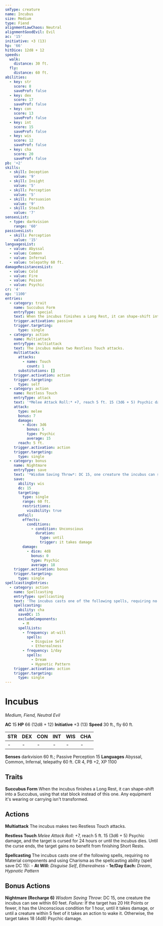 ```yaml
---
smType: creature
name: Incubus
size: Medium
type: Fiend
alignmentLawChaos: Neutral
alignmentGoodEvil: Evil
ac: '15'
initiative: +3 (13)
hp: '66'
hitDice: 12d8 + 12
speeds:
  walk:
    distance: 30 ft.
  fly:
    distance: 60 ft.
abilities:
  - key: str
    score: 8
    saveProf: false
  - key: dex
    score: 17
    saveProf: false
  - key: con
    score: 13
    saveProf: false
  - key: int
    score: 15
    saveProf: false
  - key: wis
    score: 12
    saveProf: false
  - key: cha
    score: 20
    saveProf: false
pb: '+2'
skills:
  - skill: Deception
    value: '9'
  - skill: Insight
    value: '5'
  - skill: Perception
    value: '5'
  - skill: Persuasion
    value: '9'
  - skill: Stealth
    value: '7'
sensesList:
  - type: darkvision
    range: '60'
passivesList:
  - skill: Perception
    value: '15'
languagesList:
  - value: Abyssal
  - value: Common
  - value: Infernal
  - value: telepathy 60 ft.
damageResistancesList:
  - value: Cold
  - value: Fire
  - value: Poison
  - value: Psychic
cr: '4'
xp: '1100'
entries:
  - category: trait
    name: Succubus Form
    entryType: special
    text: When the incubus finishes a Long Rest, it can shape-shift into a Succubus, using that stat block instead of this one. Any equipment it's wearing or carrying isn't transformed.
    trigger.activation: passive
    trigger.targeting:
      type: single
  - category: action
    name: Multiattack
    entryType: multiattack
    text: The incubus makes two Restless Touch attacks.
    multiattack:
      attacks:
        - name: Touch
          count: 1
      substitutions: []
    trigger.activation: action
    trigger.targeting:
      type: self
  - category: action
    name: Restless Touch
    entryType: attack
    text: '*Melee Attack Roll:* +7, reach 5 ft. 15 (3d6 + 5) Psychic damage, and the target is cursed for 24 hours or until the incubus dies. Until the curse ends, the target gains no benefit from finishing Short Rests.'
    attack:
      type: melee
      bonus: 7
      damage:
        - dice: 3d6
          bonus: 5
          type: Psychic
          average: 15
      reach: 5 ft.
    trigger.activation: action
    trigger.targeting:
      type: single
  - category: bonus
    name: Nightmare
    entryType: save
    text: '*Wisdom Saving Throw*: DC 15, one creature the incubus can see within 60 feet. *Failure:*  If the target has 20 Hit Points or fewer, it has the Unconscious condition for 1 hour, until it takes damage, or until a creature within 5 feet of it takes an action to wake it. Otherwise, the target takes 18 (4d8) Psychic damage.'
    save:
      ability: wis
      dc: 15
      targeting:
        type: single
        range: 60 ft.
        restrictions:
          visibility: true
      onFail:
        effects:
          conditions:
            - condition: Unconscious
              duration:
                type: until
                trigger: it takes damage
        damage:
          - dice: 4d8
            bonus: 0
            type: Psychic
            average: 18
    trigger.activation: bonus
    trigger.targeting:
      type: single
spellcastingEntries:
  - category: action
    name: Spellcasting
    entryType: spellcasting
    text: 'The incubus casts one of the following spells, requiring no Material components and using Charisma as the spellcasting ability (spell save DC 15): - **At Will:** *Disguise Self*, *Etherealness* - **1e/Day Each:** *Dream*, *Hypnotic Pattern*'
    spellcasting:
      ability: cha
      saveDC: 15
      excludeComponents:
        - M
      spellLists:
        - frequency: at-will
          spells:
            - Disguise Self
            - Etherealness
        - frequency: 1/day
          spells:
            - Dream
            - Hypnotic Pattern
    trigger.activation: action
    trigger.targeting:
      type: single
---
```


# Incubus
*Medium, Fiend, Neutral Evil*

**AC** 15
**HP** 66 (12d8 + 12)
**Initiative** +3 (13)
**Speed** 30 ft., fly 60 ft.

| STR | DEX | CON | INT | WIS | CHA |
| --- | --- | --- | --- | --- | --- |
| - | - | - | - | - | - |

**Senses** darkvision 60 ft.; Passive Perception 15
**Languages** Abyssal, Common, Infernal, telepathy 60 ft.
CR 4, PB +2, XP 1100

## Traits

**Succubus Form**
When the incubus finishes a Long Rest, it can shape-shift into a Succubus, using that stat block instead of this one. Any equipment it's wearing or carrying isn't transformed.

## Actions

**Multiattack**
The incubus makes two Restless Touch attacks.

**Restless Touch**
*Melee Attack Roll:* +7, reach 5 ft. 15 (3d6 + 5) Psychic damage, and the target is cursed for 24 hours or until the incubus dies. Until the curse ends, the target gains no benefit from finishing Short Rests.

**Spellcasting**
The incubus casts one of the following spells, requiring no Material components and using Charisma as the spellcasting ability (spell save DC 15): - **At Will:** *Disguise Self*, *Etherealness* - **1e/Day Each:** *Dream*, *Hypnotic Pattern*

## Bonus Actions

**Nightmare (Recharge 6)**
*Wisdom Saving Throw*: DC 15, one creature the incubus can see within 60 feet. *Failure:*  If the target has 20 Hit Points or fewer, it has the Unconscious condition for 1 hour, until it takes damage, or until a creature within 5 feet of it takes an action to wake it. Otherwise, the target takes 18 (4d8) Psychic damage.

